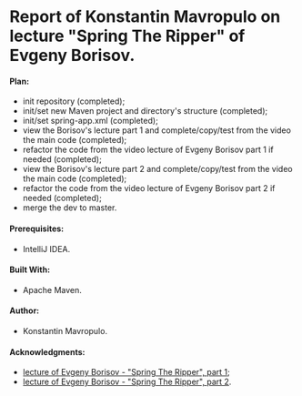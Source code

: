 Report of Konstantin Mavropulo on lecture "Spring The Ripper" of Evgeny Borisov.
================================================================================

#### Plan:
- init repository (completed);
- init/set new Maven project and directory's structure (completed);
- init/set spring-app.xml (completed);
- view the Borisov's lecture part 1 and complete/copy/test from the video the main code (completed);
- refactor the code from the video lecture of Evgeny Borisov part 1 if needed (completed);
- view the Borisov's lecture part 2 and complete/copy/test from the video the main code (completed);
- refactor the code from the video lecture of Evgeny Borisov part 2 if needed (completed);
- merge the dev to master.

#### Prerequisites:
- IntelliJ IDEA.

#### Built With:
- Apache Maven.

#### Author:
- Konstantin Mavropulo.

#### Acknowledgments:
- [lecture of Evgeny Borisov - "Spring The Ripper", part 1](https://www.youtube.com/watch?v=BmBr5diz8WA);
- [lecture of Evgeny Borisov - "Spring The Ripper", part 2](https://www.youtube.com/watch?v=cou_qomYLNU).